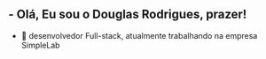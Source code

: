 ## -                                                     Olá, Eu sou o Douglas Rodrigues, prazer!
- 🌱 desenvolvedor Full-stack, atualmente trabalhando na empresa SimpleLab
